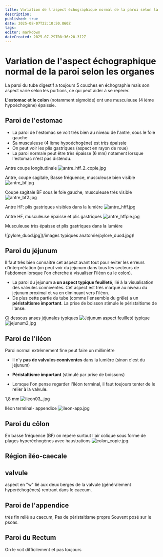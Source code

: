 ```yaml
---
title: Variation de l'aspect échographique normal de la paroi selon la portion du tube digestif
description: 
published: true
date: 2025-08-07T22:10:50.860Z
tags: 
editor: markdown
dateCreated: 2025-07-29T08:36:20.312Z
---
```


# Variation de l'aspect échographique normal de la paroi selon les organes
La paroi du tube digestif a toujours 5 couches en échographie mais son aspect varie selon les portions, ce qui peut aider à se repérer.

**L'estomac et le colon** (notamment sigmoïde) ont une musculeuse (4 ième hypoéchogène) épaissie.
## Paroi de l'estomac

- La paroi de l'estomac se voit très bien au niveau de l'antre, sous le foie gauche
- Sa musculeuse (4 ième hypoéchogène) est très épaissie
- On peut voir les plis gastriques (aspect en rayon de roue)
- La paroi normale peut être très épaisse (6 mm) notament lorsque l'estomac n'est pas distendu.


Antre coupe longitudinale 
![antre_hff_2_copie.jpg](/anatomie_typique/antre_hff_2_copie.jpg)

Antre, coupe sagitale, Basse fréquence, musculeuse bien visible
![antre_bf.jpg](/anatomie_typique/antre_bf.jpg)

Coupe sagitale BF sous le foie gauche, musculeuse très visible
![antre_bf2.jpg](/anatomie_typique/antre_bf2.jpg)

Antre HF: plis gastriques visibles dans la lumière
![antre_hfff.jpg](/anatomie_typique/antre_hfff.jpg)

Antre HF, musculeuse épaisse et plis gastriques
![antre_hffpie.jpg](/anatomie_typique/antre_hffpie.jpg)

Musculeuse très épaisse et plis gastriques dans la lumière

![pylore_duod.jpg](/images typiques anatomie/pylore_duod.jpg)!
## Paroi du jéjunum
Il faut très bien connaitre cet aspect avant tout pour éviter les erreurs d'interprétation (on peut voir du jejunum dans tous les secteurs de l'abdomen lorsque l'on cherche à visualiser l'iléon ou le colon).
- La paroi du jejunum **a un aspect typique feuilleté**, lié à la visualisation des valvules conniventes. Cet aspect est très marqué au niveau du jejunum proximal et va en diminuant vers l'iléon.
- De plus cette partie du tube (comme l'ensemble du grêle) a un **péristaltisme important**.
La prise de boisson stimule le péristaltisme de l'anse.

Ci dessous anses jéjunales typiques
![Jéjunum aspect feuilleté typique](/anatomie_typique/jejunum1.jpg)
![jejunum2.jpg](/anatomie_typique/jejunum2.jpg)

## Paroi de l'iléon
Paroi normal extrêmement fine peut faire un millimètre

- Il n'y **pas de valvules conniventes** dans la lumière (sinon c'est du jéjunum)

- **Péristaltisme important** (stimulé par prise de boissons)

- Lorsque l'on pense regarder l'iléon terminal, il faut toujours tenter de le relier à la valvule.

1,8 mm
![ileon03_.jpg](/anatomie_typique/ileon03_.jpg)

Iléon terminal- appendice
![ileon-app.jpg](/anatomie_typique/ileon-app.jpg)

## Paroi du côlon
En basse fréquence (BF) on repère surtout l'air colique sous forme de plages hyperéchogènes avec haustrations
![colon_copie.jpg](/anatomie_typique/colon_copie.jpg)
## Région iléo-caecale

## valvule
aspect en "w" lié aux deux berges de la valvule (généralement hyperéchogènes) rentrant dans le caecum. 
## Paroi de l'appendice
très fin relié au caecum, 
Pas de péristaltisme propre
Souvent posé sur le psoas.
## Paroi du Rectum
On le voit difficilement et pas toujours 


